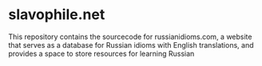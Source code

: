 # slavophile.net
This repository contains the sourcecode for russianidioms.com, a website that serves as a database for Russian idioms with English translations, and provides a space to store resources for learning Russian
